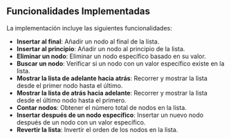 ## Funcionalidades Implementadas

La implementación incluye las siguientes funcionalidades:

- **Insertar al final**: Añadir un nodo al final de la lista.
- **Insertar al principio**: Añadir un nodo al principio de la lista.
- **Eliminar un nodo**: Eliminar un nodo específico basado en su valor.
- **Buscar un nodo**: Verificar si un nodo con un valor específico existe en la lista.
- **Mostrar la lista de adelante hacia atrás**: Recorrer y mostrar la lista desde el primer nodo hasta el último.
- **Mostrar la lista de atrás hacia adelante**: Recorrer y mostrar la lista desde el último nodo hasta el primero.
- **Contar nodos**: Obtener el número total de nodos en la lista.
- **Insertar después de un nodo específico**: Insertar un nuevo nodo después de un nodo con un valor específico.
- **Revertir la lista**: Invertir el orden de los nodos en la lista.
